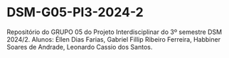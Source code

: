 # DSM-G05-PI3-2024-2
Repositório do GRUPO 05 do Projeto Interdisciplinar do 3º semestre DSM 2024/2. Alunos: Éllen Dias Farias, Gabriel Fillip Ribeiro Ferreira, Habbiner Soares de Andrade, Leonardo Cassio dos Santos.
